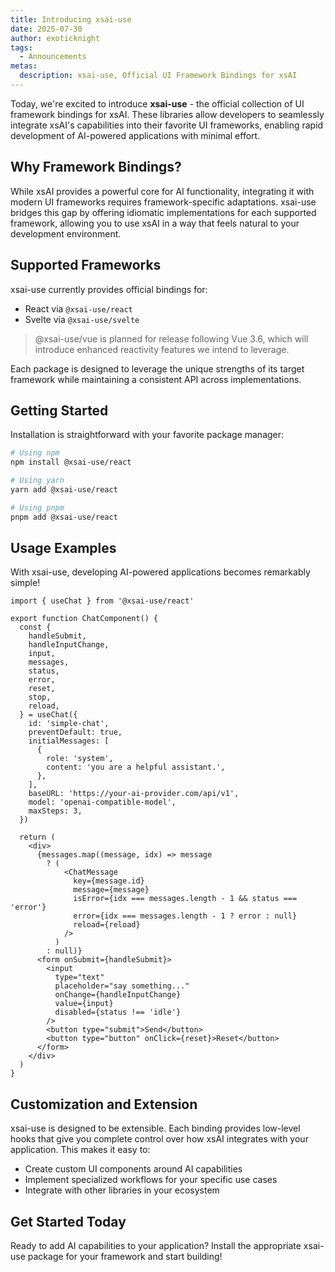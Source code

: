 ```yaml
---
title: Introducing xsai-use
date: 2025-07-30
author: exoticknight
tags:
  - Announcements
metas:
  description: xsai-use, Official UI Framework Bindings for xsAI
---
```


Today, we're excited to introduce **xsai-use** - the official collection of UI framework bindings for xsAI. These libraries allow developers to seamlessly integrate xsAI's capabilities into their favorite UI frameworks, enabling rapid development of AI-powered applications with minimal effort.

## Why Framework Bindings?

While xsAI provides a powerful core for AI functionality, integrating it with modern UI frameworks requires framework-specific adaptations. xsai-use bridges this gap by offering idiomatic implementations for each supported framework, allowing you to use xsAI in a way that feels natural to your development environment.

## Supported Frameworks

xsai-use currently provides official bindings for:

- React via `@xsai-use/react`
- Svelte via `@xsai-use/svelte`

> @xsai-use/vue is planned for release following Vue 3.6, which will introduce enhanced reactivity features we intend to leverage.

Each package is designed to leverage the unique strengths of its target framework while maintaining a consistent API across implementations.

## Getting Started

Installation is straightforward with your favorite package manager:

```bash
# Using npm
npm install @xsai-use/react

# Using yarn
yarn add @xsai-use/react

# Using pnpm
pnpm add @xsai-use/react
```

## Usage Examples

With xsai-use, developing AI-powered applications becomes remarkably simple!

```tsx
import { useChat } from '@xsai-use/react'

export function ChatComponent() {
  const {
    handleSubmit,
    handleInputChange,
    input,
    messages,
    status,
    error,
    reset,
    stop,
    reload,
  } = useChat({
    id: 'simple-chat',
    preventDefault: true,
    initialMessages: [
      {
        role: 'system',
        content: 'you are a helpful assistant.',
      },
    ],
    baseURL: 'https://your-ai-provider.com/api/v1',
    model: 'openai-compatible-model',
    maxSteps: 3,
  })

  return (
    <div>
      {messages.map((message, idx) => message
        ? (
            <ChatMessage
              key={message.id}
              message={message}
              isError={idx === messages.length - 1 && status === 'error'}
              error={idx === messages.length - 1 ? error : null}
              reload={reload}
            />
          )
        : null)}
      <form onSubmit={handleSubmit}>
        <input
          type="text"
          placeholder="say something..."
          onChange={handleInputChange}
          value={input}
          disabled={status !== 'idle'}
        />
        <button type="submit">Send</button>
        <button type="button" onClick={reset}>Reset</button>
      </form>
    </div>
  )
}
```

## Customization and Extension

xsai-use is designed to be extensible. Each binding provides low-level hooks that give you complete control over how xsAI integrates with your application. This makes it easy to:

- Create custom UI components around AI capabilities
- Implement specialized workflows for your specific use cases
- Integrate with other libraries in your ecosystem

## Get Started Today

Ready to add AI capabilities to your application? Install the appropriate xsai-use package for your framework and start building!
